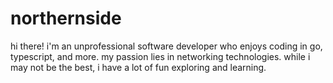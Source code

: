# northernside

hi there! i'm an unprofessional software developer who enjoys coding in go, typescript, and more. my passion lies in networking technologies. while i may not be the best, i have a lot of fun exploring and learning.

<!--![](IMG_0584.webp)-->
